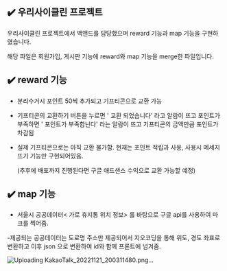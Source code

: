 ## :heavy_check_mark: 우리사이클린 프로젝트

우리사이클린 프로젝트에서 백앤드를 담당했으며 reward 기능과 map 기능을 구현하였습니다.

해당 파일은 회원가입, 게시판 기능에 reward와 map 기능을 merge한 파일입니다.

## :heavy_check_mark: reward 기능 
-  분리수거시 포인트 50씩 추가되고 기프티콘으로 교환 가능 

-  기프티콘의 교환하기 버튼을 누르면  ' 교환 되었습니다' 라고 알람이 뜨고 포인트가 부족하면 ' 포인트가 부족합닌다' 라는 알람이 뜨고 기프티콘의 금액만큼 포인트가 차감됨

-  실제 기프티콘으로는 아직 교환 불가함. 현재는 포인트 적립과 사용, 사용시 메세지 뜨기 기능만 구현되어있음.

   (추후에 배포까지 진행된다면 구글 애드샌스 수익으로 교환 가능할 예정)
              
## :heavy_check_mark: map 기능

- 서울시 공공데이터< 가로 휴지통 위치 정보> 를 바탕으로 구글 api를 사용하여 마크를 찍어줌.

-제공되는 공공데이터는 도로명 주소만 제공되어서 지오코딩을 통해 위도, 경도 좌표로 변환하고 이후 json 으로 변환하여 id와 함께 프론트에 넘겨줌.
             
          
![Uploading KakaoTalk_20221121_200311480.png…]()
